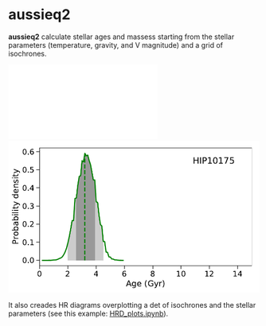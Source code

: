 # aussieq2
**aussieq2** calculate stellar ages and massess starting from the stellar parameters (temperature, gravity, and V magnitude) and a grid of isochrones. 

![alt text](aussieq2/HIP10175_age.pdf)
<img src="HIP10175_age.pdf">

It also creades HR diagrams overplotting a det of isochrones and the stellar parameters (see this example: [HRD_plots.ipynb](https://github.com/spinastro/aussieq2/blob/master/HRD_plots.ipynb)).
